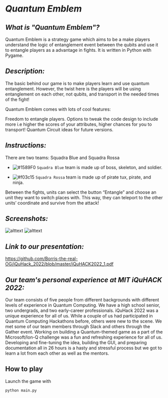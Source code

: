 _Quantum Emblem_
==========

*What is "Quantum Emblem"?*
---------------

Quantum Emblem is a strategy game which aims to be a make players understand the logic of entanglement event between the qubits and use it to entangle players as a advantage in fights.
It is written in Python with Pygame.

*Description:*
--------

The basic behind our game is to make players learn and use quantum entanglement. However, the twist here is the players will be using entanglement on each other, not qubits, and transport in the needed times of the fight!

Quantum Emblem comes with lots of cool features:

Freedom to entangle players.
Options to tweak the code design to include more i.e higher the scores of your attributes, higher chances for you to transport!
Quantum Circuit ideas for future versions.

*Instructions:*
------

There are two teams: Squadra Blue and Squadra Rossa

- ![#1589F0](https://via.placeholder.com/15/1589F0/000000?text=+) `Squadra Blue` team is made up of boss, skeleton, and soldier.

- ![#f03c15](https://via.placeholder.com/15/f03c15/000000?text=+) `Squadra Rossa` team is made up of pirate tux, pirate, and ninja.

Between the fights, units can select the button “Entangle” and choose an unit they want to switch places with. This way, they can teleport to the other units’ coordinate and survive from the attack!

*Screenshots:*
-----------

![alttext](https://github.com/Borris-the-real-OG/iQuHack_2022/blob/master/1.png)
![alttext](https://github.com/Borris-the-real-OG/iQuHack_2022/blob/master/6.png)

*Link to our presentation:*
-------

https://github.com/Borris-the-real-OG/iQuHack_2022/blob/master/iQuHACK2022_1.pdf

*Our team's personal experience at MIT iQuHACK 2022:*
---------

Our team consists of five people from different backgrounds with different levels of experience in Quantum Computing. We have a high school senior, two undergrads, and two early-career professionals. iQuHack 2022 was a unique experience for all of us. While a couple of us had participated in Quantum Computing Hackathons before, others were new to the scene. We met some of our team members through Slack and others through the Gather event. Working on building a Quantum-themed game as a part of the Microsoft/Ion-Q challenge was a fun and refreshing experience for all of us. Developing and fine-tuning the idea, building the GUI, and preparing documentation all in 26 hours is a hasty and stressful process but we got to learn a lot from each other as well as the mentors.

How to play
-----------

Launch the game with

```python main.py```
